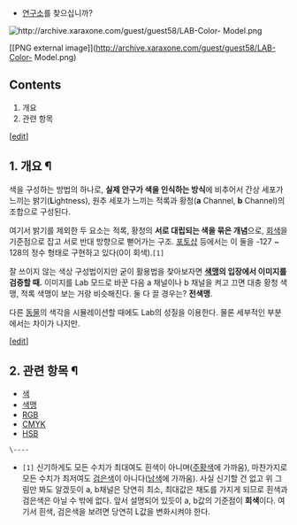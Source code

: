   * [연구소](%EC%97%B0%EA%B5%AC%EC%86%8C.md)를 찾으십니까?  

![http://archive.xaraxone.com/guest/guest58/LAB-Color-
Model.png](http://archive.xaraxone.com/guest/guest58/LAB-Color-Model.png)

[[PNG external image]](http://archive.xaraxone.com/guest/guest58/LAB-Color-
Model.png)

## Contents

    

1. 개요 
2. 관련 항목 

[[edit](http://rigvedawiki.net/r1/wiki.php/Lab?action=edit&section=1)]

## 1. 개요 ¶

색을 구성하는 방법의 하나로, **실제 안구가 색을 인식하는 방식**에 비추어서 간상 세포가 느끼는 밝기(**L**ightness), 원추
세포가 느끼는 적록과 황청(**a** Channel, **b** Channel)의 조합으로 구성된다.

  

여기서 밝기를 제외한 두 요소는 적록, 황청의 **서로 대립되는 색을 묶은 개념**으로,
[회색](%ED%9A%8C%EC%83%89.md)을 기준점으로 잡고 서로 반대 방향으로 뻗어가는 구조.
[포토샵](%ED%8F%AC%ED%86%A0%EC%83%B5.md) 등에서는 이 둘을 -127 ~ 128의 정수 형태로 구현하고
있다(0이 회색).`[1]`

  

잘 쓰이지 않는 색상 구성법이지만 굳이 활용법을 찾아보자면 **[색맹](%EC%83%89%EB%A7%B9.md)의 입장에서 이미지를
검증할 때.** 이미지를 Lab 모드로 바꾼 다음 a 채널이나 b 채널을 켜고 끄면 대충 황청 색맹, 적록 색맹이 보는 거랑 비슷해진다. 둘
다 끌 경우는? **전색맹**.

  

다른 [동물](%EB%8F%99%EB%AC%BC.md)의 색각을 시뮬레이션할 때에도 Lab의 성질을 이용한다. 물론 세부적인 부분에서는
차이가 나지만.

  

[[edit](http://rigvedawiki.net/r1/wiki.php/Lab?action=edit&section=2)]

## 2. 관련 항목 ¶

  * [색](%EC%83%89.md)
  * [색맹](%EC%83%89%EB%A7%B9.md)
  * [RGB](RGB.md)
  * [CMYK](CMYK.md)
  * [HSB](HSB.md)

`\----`

  * `[1]` 신기하게도 모든 수치가 최대여도 흰색이 아니며([주황색](%EC%A3%BC%ED%99%A9%EC%83%89.md)에 가까움), 마찬가지로 모든 수치가 최저여도 [검은색](%EA%B2%80%EC%9D%80%EC%83%89.md)이 아니다([남색](%EB%82%A8%EC%83%89.md)에 가까움). 사실 신기할 건 없고 위 그림만 봐도 알겠듯이 a, b채널은 당연히 최소, 최대값은 채도를 가지게 되므로 흰색과 검은색은 아닐 수 밖에 없다. 앞서 설명되어 있듯이 a, b값의 기준점이 **회색**이다. 여기서 흰색, 검은색을 보려면 당연히 L값을 변화시켜야 한다.

